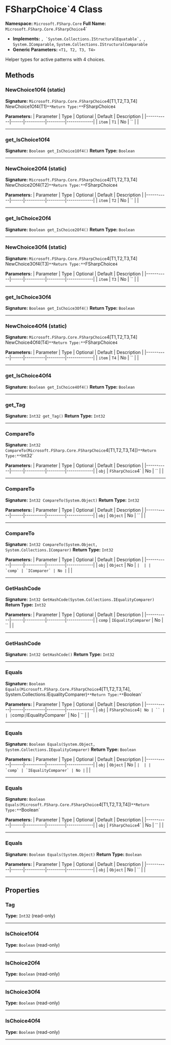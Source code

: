 # FSharpChoice`4 Class

**Namespace:** `Microsoft.FSharp.Core`
**Full Name:** `Microsoft.FSharp.Core.FSharpChoice`4`
- **Implements:** ``, `System.Collections.IStructuralEquatable`, ``, `System.IComparable`, `System.Collections.IStructuralComparable`
- **Generic Parameters:** `<T1, T2, T3, T4>`

Helper types for active patterns with 4 choices.

## Methods

### NewChoice1Of4 (static)

**Signature:** `Microsoft.FSharp.Core.FSharpChoice`4[T1,T2,T3,T4] NewChoice1Of4(T1)`
**Return Type:** `FSharpChoice`4`

**Parameters:**
| Parameter | Type | Optional | Default | Description |
|-----------|------|----------|---------|-------------|
| `item` | `T1` | No | `` |  |

---

### get_IsChoice1Of4

**Signature:** `Boolean get_IsChoice1Of4()`
**Return Type:** `Boolean`

---

### NewChoice2Of4 (static)

**Signature:** `Microsoft.FSharp.Core.FSharpChoice`4[T1,T2,T3,T4] NewChoice2Of4(T2)`
**Return Type:** `FSharpChoice`4`

**Parameters:**
| Parameter | Type | Optional | Default | Description |
|-----------|------|----------|---------|-------------|
| `item` | `T2` | No | `` |  |

---

### get_IsChoice2Of4

**Signature:** `Boolean get_IsChoice2Of4()`
**Return Type:** `Boolean`

---

### NewChoice3Of4 (static)

**Signature:** `Microsoft.FSharp.Core.FSharpChoice`4[T1,T2,T3,T4] NewChoice3Of4(T3)`
**Return Type:** `FSharpChoice`4`

**Parameters:**
| Parameter | Type | Optional | Default | Description |
|-----------|------|----------|---------|-------------|
| `item` | `T3` | No | `` |  |

---

### get_IsChoice3Of4

**Signature:** `Boolean get_IsChoice3Of4()`
**Return Type:** `Boolean`

---

### NewChoice4Of4 (static)

**Signature:** `Microsoft.FSharp.Core.FSharpChoice`4[T1,T2,T3,T4] NewChoice4Of4(T4)`
**Return Type:** `FSharpChoice`4`

**Parameters:**
| Parameter | Type | Optional | Default | Description |
|-----------|------|----------|---------|-------------|
| `item` | `T4` | No | `` |  |

---

### get_IsChoice4Of4

**Signature:** `Boolean get_IsChoice4Of4()`
**Return Type:** `Boolean`

---

### get_Tag

**Signature:** `Int32 get_Tag()`
**Return Type:** `Int32`

---

### CompareTo

**Signature:** `Int32 CompareTo(Microsoft.FSharp.Core.FSharpChoice`4[T1,T2,T3,T4])`
**Return Type:** `Int32`

**Parameters:**
| Parameter | Type | Optional | Default | Description |
|-----------|------|----------|---------|-------------|
| `obj` | `FSharpChoice`4` | No | `` |  |

---

### CompareTo

**Signature:** `Int32 CompareTo(System.Object)`
**Return Type:** `Int32`

**Parameters:**
| Parameter | Type | Optional | Default | Description |
|-----------|------|----------|---------|-------------|
| `obj` | `Object` | No | `` |  |

---

### CompareTo

**Signature:** `Int32 CompareTo(System.Object, System.Collections.IComparer)`
**Return Type:** `Int32`

**Parameters:**
| Parameter | Type | Optional | Default | Description |
|-----------|------|----------|---------|-------------|
| `obj` | `Object` | No | `` |  |
| `comp` | `IComparer` | No | `` |  |

---

### GetHashCode

**Signature:** `Int32 GetHashCode(System.Collections.IEqualityComparer)`
**Return Type:** `Int32`

**Parameters:**
| Parameter | Type | Optional | Default | Description |
|-----------|------|----------|---------|-------------|
| `comp` | `IEqualityComparer` | No | `` |  |

---

### GetHashCode

**Signature:** `Int32 GetHashCode()`
**Return Type:** `Int32`

---

### Equals

**Signature:** `Boolean Equals(Microsoft.FSharp.Core.FSharpChoice`4[T1,T2,T3,T4], System.Collections.IEqualityComparer)`
**Return Type:** `Boolean`

**Parameters:**
| Parameter | Type | Optional | Default | Description |
|-----------|------|----------|---------|-------------|
| `obj` | `FSharpChoice`4` | No | `` |  |
| `comp` | `IEqualityComparer` | No | `` |  |

---

### Equals

**Signature:** `Boolean Equals(System.Object, System.Collections.IEqualityComparer)`
**Return Type:** `Boolean`

**Parameters:**
| Parameter | Type | Optional | Default | Description |
|-----------|------|----------|---------|-------------|
| `obj` | `Object` | No | `` |  |
| `comp` | `IEqualityComparer` | No | `` |  |

---

### Equals

**Signature:** `Boolean Equals(Microsoft.FSharp.Core.FSharpChoice`4[T1,T2,T3,T4])`
**Return Type:** `Boolean`

**Parameters:**
| Parameter | Type | Optional | Default | Description |
|-----------|------|----------|---------|-------------|
| `obj` | `FSharpChoice`4` | No | `` |  |

---

### Equals

**Signature:** `Boolean Equals(System.Object)`
**Return Type:** `Boolean`

**Parameters:**
| Parameter | Type | Optional | Default | Description |
|-----------|------|----------|---------|-------------|
| `obj` | `Object` | No | `` |  |

---

## Properties

### Tag

**Type:** `Int32` (read-only)

---

### IsChoice1Of4

**Type:** `Boolean` (read-only)

---

### IsChoice2Of4

**Type:** `Boolean` (read-only)

---

### IsChoice3Of4

**Type:** `Boolean` (read-only)

---

### IsChoice4Of4

**Type:** `Boolean` (read-only)

---